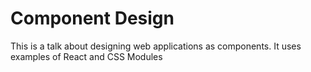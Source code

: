 # Component Design

This is a talk about designing web applications as components. It uses examples of React and CSS Modules
